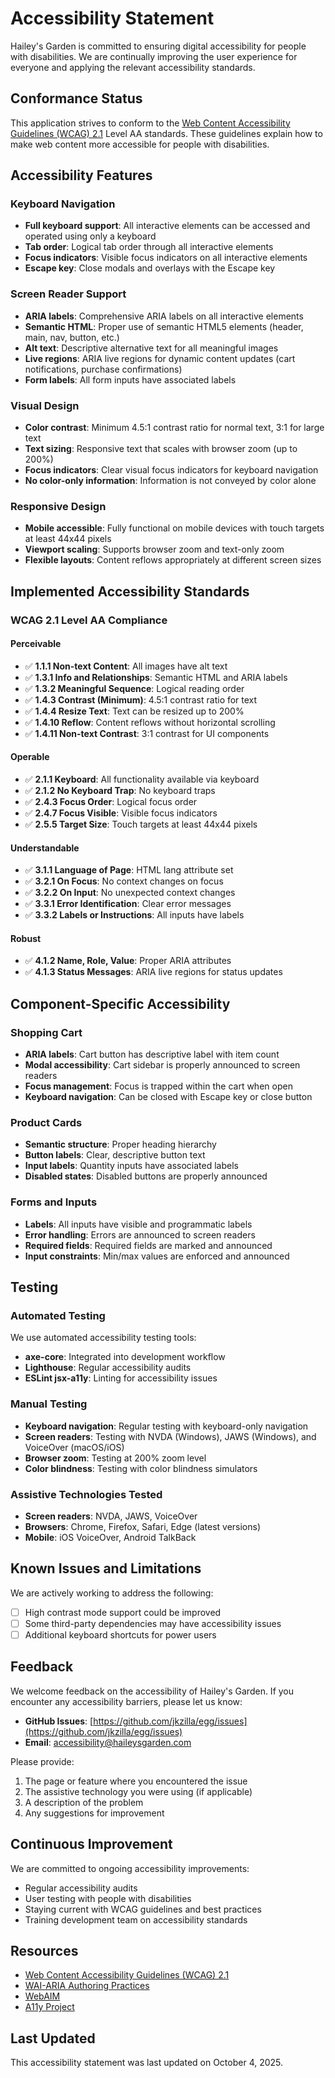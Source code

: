 # Accessibility Statement

Hailey's Garden is committed to ensuring digital accessibility for people with disabilities. We are continually improving the user experience for everyone and applying the relevant accessibility standards.

## Conformance Status

This application strives to conform to the [Web Content Accessibility Guidelines (WCAG) 2.1](https://www.w3.org/WAI/WCAG21/quickref/) Level AA standards. These guidelines explain how to make web content more accessible for people with disabilities.

## Accessibility Features

### Keyboard Navigation
- **Full keyboard support**: All interactive elements can be accessed and operated using only a keyboard
- **Tab order**: Logical tab order through all interactive elements
- **Focus indicators**: Visible focus indicators on all interactive elements
- **Escape key**: Close modals and overlays with the Escape key

### Screen Reader Support
- **ARIA labels**: Comprehensive ARIA labels on all interactive elements
- **Semantic HTML**: Proper use of semantic HTML5 elements (header, main, nav, button, etc.)
- **Alt text**: Descriptive alternative text for all meaningful images
- **Live regions**: ARIA live regions for dynamic content updates (cart notifications, purchase confirmations)
- **Form labels**: All form inputs have associated labels

### Visual Design
- **Color contrast**: Minimum 4.5:1 contrast ratio for normal text, 3:1 for large text
- **Text sizing**: Responsive text that scales with browser zoom (up to 200%)
- **Focus indicators**: Clear visual focus indicators for keyboard navigation
- **No color-only information**: Information is not conveyed by color alone

### Responsive Design
- **Mobile accessible**: Fully functional on mobile devices with touch targets at least 44x44 pixels
- **Viewport scaling**: Supports browser zoom and text-only zoom
- **Flexible layouts**: Content reflows appropriately at different screen sizes

## Implemented Accessibility Standards

### WCAG 2.1 Level AA Compliance

#### Perceivable
- ✅ **1.1.1 Non-text Content**: All images have alt text
- ✅ **1.3.1 Info and Relationships**: Semantic HTML and ARIA labels
- ✅ **1.3.2 Meaningful Sequence**: Logical reading order
- ✅ **1.4.3 Contrast (Minimum)**: 4.5:1 contrast ratio for text
- ✅ **1.4.4 Resize Text**: Text can be resized up to 200%
- ✅ **1.4.10 Reflow**: Content reflows without horizontal scrolling
- ✅ **1.4.11 Non-text Contrast**: 3:1 contrast for UI components

#### Operable
- ✅ **2.1.1 Keyboard**: All functionality available via keyboard
- ✅ **2.1.2 No Keyboard Trap**: No keyboard traps
- ✅ **2.4.3 Focus Order**: Logical focus order
- ✅ **2.4.7 Focus Visible**: Visible focus indicators
- ✅ **2.5.5 Target Size**: Touch targets at least 44x44 pixels

#### Understandable
- ✅ **3.1.1 Language of Page**: HTML lang attribute set
- ✅ **3.2.1 On Focus**: No context changes on focus
- ✅ **3.2.2 On Input**: No unexpected context changes
- ✅ **3.3.1 Error Identification**: Clear error messages
- ✅ **3.3.2 Labels or Instructions**: All inputs have labels

#### Robust
- ✅ **4.1.2 Name, Role, Value**: Proper ARIA attributes
- ✅ **4.1.3 Status Messages**: ARIA live regions for status updates

## Component-Specific Accessibility

### Shopping Cart
- **ARIA labels**: Cart button has descriptive label with item count
- **Modal accessibility**: Cart sidebar is properly announced to screen readers
- **Focus management**: Focus is trapped within the cart when open
- **Keyboard navigation**: Can be closed with Escape key or close button

### Product Cards
- **Semantic structure**: Proper heading hierarchy
- **Button labels**: Clear, descriptive button text
- **Input labels**: Quantity inputs have associated labels
- **Disabled states**: Disabled buttons are properly announced

### Forms and Inputs
- **Labels**: All inputs have visible and programmatic labels
- **Error handling**: Errors are announced to screen readers
- **Required fields**: Required fields are marked and announced
- **Input constraints**: Min/max values are enforced and announced

## Testing

### Automated Testing
We use automated accessibility testing tools:
- **axe-core**: Integrated into development workflow
- **Lighthouse**: Regular accessibility audits
- **ESLint jsx-a11y**: Linting for accessibility issues

### Manual Testing
- **Keyboard navigation**: Regular testing with keyboard-only navigation
- **Screen readers**: Testing with NVDA (Windows), JAWS (Windows), and VoiceOver (macOS/iOS)
- **Browser zoom**: Testing at 200% zoom level
- **Color blindness**: Testing with color blindness simulators

### Assistive Technologies Tested
- **Screen readers**: NVDA, JAWS, VoiceOver
- **Browsers**: Chrome, Firefox, Safari, Edge (latest versions)
- **Mobile**: iOS VoiceOver, Android TalkBack

## Known Issues and Limitations

We are actively working to address the following:
- [ ] High contrast mode support could be improved
- [ ] Some third-party dependencies may have accessibility issues
- [ ] Additional keyboard shortcuts for power users

## Feedback

We welcome feedback on the accessibility of Hailey's Garden. If you encounter any accessibility barriers, please let us know:

- **GitHub Issues**: [https://github.com/jkzilla/egg/issues](https://github.com/jkzilla/egg/issues)
- **Email**: accessibility@haileysgarden.com

Please provide:
1. The page or feature where you encountered the issue
2. The assistive technology you were using (if applicable)
3. A description of the problem
4. Any suggestions for improvement

## Continuous Improvement

We are committed to ongoing accessibility improvements:
- Regular accessibility audits
- User testing with people with disabilities
- Staying current with WCAG guidelines and best practices
- Training development team on accessibility standards

## Resources

- [Web Content Accessibility Guidelines (WCAG) 2.1](https://www.w3.org/WAI/WCAG21/quickref/)
- [WAI-ARIA Authoring Practices](https://www.w3.org/WAI/ARIA/apg/)
- [WebAIM](https://webaim.org/)
- [A11y Project](https://www.a11yproject.com/)

## Last Updated

This accessibility statement was last updated on October 4, 2025.
